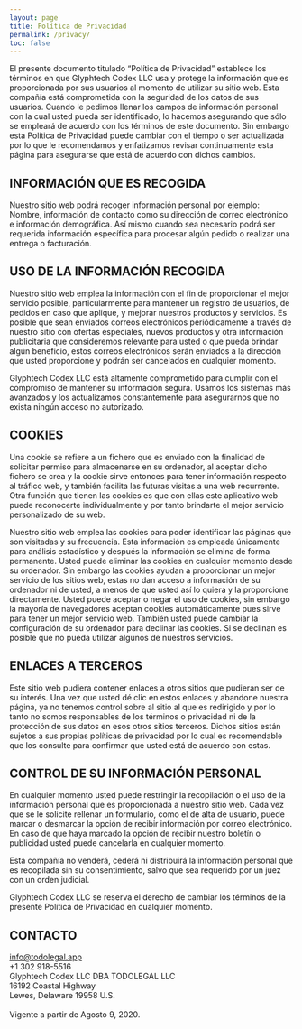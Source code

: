 ```yaml
---
layout: page
title: Política de Privacidad
permalink: /privacy/
toc: false
---
```


El presente documento titulado “Política de Privacidad” establece los términos en que Glyphtech Codex LLC usa y protege la información que es proporcionada por sus usuarios al momento de utilizar su sitio web. Esta compañía está comprometida con la seguridad de los datos de sus usuarios. Cuando le pedimos llenar los campos de información personal con la cual usted pueda ser identificado, lo hacemos asegurando que sólo se empleará de acuerdo con los términos de este documento. Sin embargo esta Política de Privacidad puede cambiar con el tiempo o ser actualizada por lo que le recomendamos y enfatizamos revisar continuamente esta página para asegurarse que está de acuerdo con dichos cambios.

## INFORMACIÓN QUE ES RECOGIDA
Nuestro sitio web podrá recoger información personal por ejemplo: Nombre, información de contacto como su dirección de correo electrónico e información demográfica. Así mismo cuando sea necesario podrá ser requerida información específica para procesar algún pedido o realizar una entrega o facturación.

## USO DE LA INFORMACIÓN RECOGIDA
Nuestro sitio web emplea la información con el fin de proporcionar el mejor servicio posible, particularmente para mantener un registro de usuarios, de pedidos en caso que aplique, y mejorar nuestros productos y servicios. Es posible que sean enviados correos electrónicos periódicamente a través de nuestro sitio con ofertas especiales, nuevos productos y otra información publicitaria que consideremos relevante para usted o que pueda brindar algún beneficio, estos correos electrónicos serán enviados a la dirección que usted proporcione y podrán ser cancelados en cualquier momento.

Glyphtech Codex LLC está altamente comprometido para cumplir con el compromiso de mantener su información segura. Usamos los sistemas más avanzados y los actualizamos constantemente para asegurarnos que no exista ningún acceso no autorizado.

## COOKIES
Una cookie se refiere a un fichero que es enviado con la finalidad de solicitar permiso para almacenarse en su ordenador, al aceptar dicho fichero se crea y la cookie sirve entonces para tener información respecto al tráfico web, y también facilita las futuras visitas a una web recurrente. Otra función que tienen las cookies es que con ellas este aplicativo web puede reconocerte individualmente y por tanto brindarte el mejor servicio personalizado de su web.

Nuestro sitio web emplea las cookies para poder identificar las páginas que son visitadas y su frecuencia. Esta información es empleada únicamente para análisis estadístico y después la información se elimina de forma permanente. Usted puede eliminar las cookies en cualquier momento desde su ordenador. Sin embargo las cookies ayudan a proporcionar un mejor servicio de los sitios web, estas no dan acceso a información de su ordenador ni de usted, a menos de que usted así lo quiera y la proporcione directamente. Usted puede aceptar o negar el uso de cookies, sin embargo la mayoría de navegadores aceptan cookies automáticamente pues sirve para tener un mejor servicio web. También usted puede cambiar la configuración de su ordenador para declinar las cookies. Si se declinan es posible que no pueda utilizar algunos de nuestros servicios.

## ENLACES A TERCEROS
Este sitio web pudiera contener enlaces a otros sitios que pudieran ser de su interés. Una vez que usted dé clic en estos enlaces y abandone nuestra página, ya no tenemos control sobre al sitio al que es redirigido y por lo tanto no somos responsables de los términos o privacidad ni de la protección de sus datos en esos otros sitios terceros. Dichos sitios están sujetos a sus propias políticas de privacidad por lo cual es recomendable que los consulte para confirmar que usted está de acuerdo con estas.

## CONTROL DE SU INFORMACIÓN PERSONAL
En cualquier momento usted puede restringir la recopilación o el uso de la información personal que es proporcionada a nuestro sitio web. Cada vez que se le solicite rellenar un formulario, como el de alta de usuario, puede marcar o desmarcar la opción de recibir información por correo electrónico. En caso de que haya marcado la opción de recibir nuestro boletín o publicidad usted puede cancelarla en cualquier momento.

Esta compañía no venderá, cederá ni distribuirá la información personal que es recopilada sin su consentimiento, salvo que sea requerido por un juez con un orden judicial.

Glyphtech Codex LLC se reserva el derecho de cambiar los términos de la presente Política de Privacidad en cualquier momento.

## CONTACTO
info@todolegal.app\
+1 302 918-5516\
Glyphtech Codex LLC DBA TODOLEGAL LLC\
16192 Coastal Highway\
Lewes, Delaware 19958 U.S.\
\
Vigente a partir de Agosto 9, 2020.
